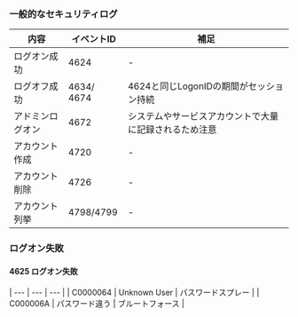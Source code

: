 ### 一般的なセキュリティログ
| 内容 | イベントID | 補足|
| --- | --- | ---|
| ログオン成功        | 4624        | - |
| ログオフ成功       | 4634/ 4674 | 4624と同じLogonIDの期間がセッション持続 |
| アドミンログオン   |  4672       | システムやサービスアカウントで大量に記録されるため注意 |
| アカウント作成     | 4720      | - |
| アカウント削除     | 4726      | - |
| アカウント列挙     | 4798/4799  | - |

### ログオン失敗
#### 4625 ログオン失敗
| --- | --- | --- |
| C0000064 | Unknown User | パスワードスプレー |
| C000006A | パスワード違う | ブルートフォース |
